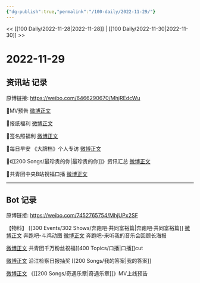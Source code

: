 ```yaml
---
{"dg-publish":true,"permalink":"/100-daily/2022-11-29/"}
---
```



<< [[100 Daily/2022-11-28\|2022-11-28]] | [[100 Daily/2022-11-30\|2022-11-30]] >>

# 2022-11-29

## 资讯站 记录

原博链接: https://weibo.com/6466290670/MhjREdcWu

🌟MV预告 [微博正文](https://m.weibo.cn/6466290670/4841243442680895)

🌟报纸福利 [微博正文](https://m.weibo.cn/6466290670/4841237150700224)

🌟签名照福利 [微博正文](https://m.weibo.cn/6466290670/4841128451643836)

🌟每日早安
《大牌档》个人专访 [微博正文](https://m.weibo.cn/6466290670/4841068963827619)

🌟《[[200 Songs/最珍贵的你\|最珍贵的你]]》资讯汇总 [微博正文](https://m.weibo.cn/6466290670/4841241416573869)

🌟共青团中央B站祝福口播 [微博正文](https://m.weibo.cn/6466290670/4841223254181485)

---
## Bot 记录

原博链接: https://weibo.com/7452765754/MhjUPx2SF

【物料】
[[300 Events/302 Shows/奔跑吧·共同富裕篇\|奔跑吧·共同富裕篇]]
[微博正文](https://weibo.com/detail/4841111590274012) 奔跑吧-斗鸡动图
[微博正文](https://weibo.com/detail/4841141860565828) 奔跑吧-来听我的音乐会回顾长海报

[微博正文](https://weibo.com/detail/4841223254181485) 共青团千万粉丝祝福[[400 Topics/口播\|口播]]cut

[微博正文](https://weibo.com/detail/4841224639088509) 沿江检察日报抽奖  [[200 Songs/我的答案\|我的答案]]

[微博正文](https://weibo.com/detail/4841241383272596) 《[[200 Songs/奇遇乐章\|奇遇乐章]]》MV上线预告
